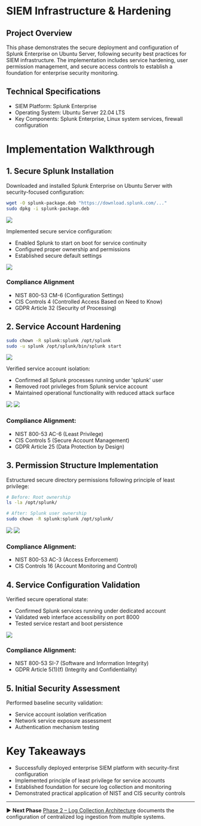# SIEM Infrastructure & Hardening

## Project Overview
This phase demonstrates the secure deployment and configuration of Splunk Enterprise on Ubuntu Server, following security best practices for SIEM infrastructure. The implementation includes service hardening, user permission management, and secure access controls to establish a foundation for enterprise security monitoring.

## Technical Specifications
- SIEM Platform: Splunk Enterprise
- Operating System: Ubuntu Server 22.04 LTS
- Key Components: Splunk Enterprise, Linux system services, firewall configuration

# Implementation Walkthrough

## 1. Secure Splunk Installation
Downloaded and installed Splunk Enterprise on Ubuntu Server with security-focused configuration:
 ```bash
wget -O splunk-package.deb "https://download.splunk.com/..."
sudo dpkg -i splunk-package.deb
```
![](https://i.postimg.cc/Pxvk41HT/1-Ubuntu-VM-Splunk.png)

Implemented secure service configuration:
- Enabled Splunk to start on boot for service continuity
- Configured proper ownership and permissions
- Established secure default settings

![](https://i.postimg.cc/yxqCrW69/2-Splunk-boot-on-start.png)

### Compliance Alignment
- NIST 800-53 CM-6 (Configuration Settings)
- CIS Controls 4 (Controlled Access Based on Need to Know)
- GDPR Article 32 (Security of Processing)

## 2. Service Account Hardening
```bash
sudo chown -R splunk:splunk /opt/splunk
sudo -u splunk /opt/splunk/bin/splunk start
```

![](https://i.postimg.cc/3w6sdWv6/4-Start-Splunk-log-in.png)

Verified service account isolation:
- Confirmed all Splunk processes running under 'splunk' user
- Removed root privileges from Splunk service account
- Maintained operational functionality with reduced attack surface

![](https://i.postimg.cc/tRPjndDz/8-Setting-Splunk-user-as-default-user.png)
![](https://i.postimg.cc/GhC1FB5n/9-Confirming-all-Splunk-process-are-owned-by-Splunk-user-instead-of-root.png)

### Compliance Alignment:
- NIST 800-53 AC-6 (Least Privilege)
- CIS Controls 5 (Secure Account Management)
- GDPR Article 25 (Data Protection by Design)

## 3. Permission Structure Implementation
Estructured secure directory permissions following principle of least privilege:

```bash
# Before: Root ownership
ls -la /opt/splunk/

# After: Splunk user ownership
sudo chown -R splunk:splunk /opt/splunk/
```

![](https://i.postimg.cc/Mps2J9Kz/5-Check-permissions-on-Splunk-securitylibrary-step.png)
![](https://i.postimg.cc/8Cj8pLjM/6-Set-permissions-for-Splunk-user.png)

### Compliance Alignment:
- NIST 800-53 AC-3 (Access Enforcement)
- CIS Controls 16 (Account Monitoring and Control)

## 4. Service Configuration Validation
Verified secure operational state:
- Confirmed Splunk services running under dedicated account
- Validated web interface accessibility on port 8000
- Tested service restart and boot persistence

![](https://i.postimg.cc/pXJMq2wh/7-Starting-Splunk-as-Splunk-user.png)

### Compliance Alignment:
- NIST 800-53 SI-7 (Software and Information Integrity)
- GDPR Article 5(1)(f) (Integrity and Confidentiality)

## 5. Initial Security Assessment
Performed baseline security validation:
- Service account isolation verification
- Network service exposure assessment
- Authentication mechanism testing

# Key Takeaways
- Successfully deployed enterprise SIEM platform with security-first configuration
- Implemented principle of least privilege for service accounts
- Established foundation for secure log collection and monitoring
- Demonstrated practical application of NIST and CIS security controls

---

▶️ **Next Phase** [Phase 2 – Log Collection Architecture](https://github.com/ChadVanHalen/Tech-Portfolio/blob/main/projects/SIEM%20Setup%20Lab/phases/2%20Log%20Collection%20Architecture/README.md) documents the configuration of centralized log ingestion from multiple systems.
